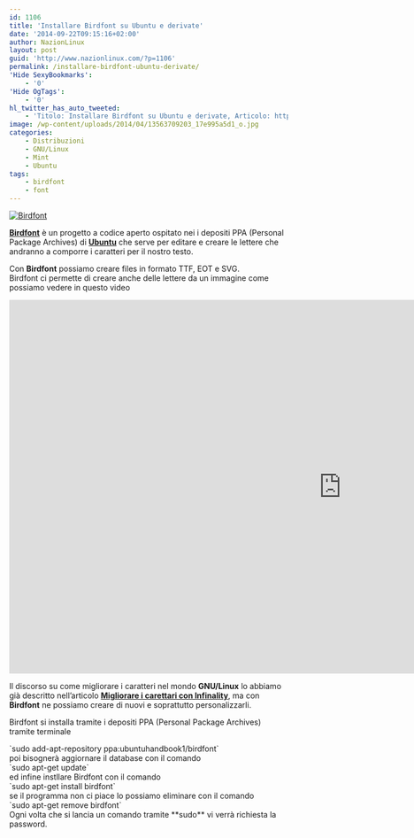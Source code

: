 ```yaml
---
id: 1106
title: 'Installare Birdfont su Ubuntu e derivate'
date: '2014-09-22T09:15:16+02:00'
author: NazionLinux
layout: post
guid: 'http://www.nazionlinux.com/?p=1106'
permalink: /installare-birdfont-ubuntu-derivate/
'Hide SexyBookmarks':
    - '0'
'Hide OgTags':
    - '0'
hl_twitter_has_auto_tweeted:
    - 'Titolo: Installare Birdfont su Ubuntu e derivate, Articolo: http://wp.me/p4ANSQ-hQ'
image: /wp-content/uploads/2014/04/13563709203_17e995a5d1_o.jpg
categories:
    - Distribuzioni
    - GNU/Linux
    - Mint
    - Ubuntu
tags:
    - birdfont
    - font
---
```


[![Birdfont](https://i0.wp.com/www.nazionlinux.com/wp-content/uploads/2014/04/13563709203_17e995a5d1_o.jpg?resize=610%2C300)](http://www.nazionlinux.com/migliorare-i-carettari-con-infinality/rp_13563709203_17e995a5d1_o-jpg/)

**[Birdfont](http://birdfont.org "Birdfont")** è un progetto a codice aperto ospitato nei i depositi PPA (Personal Package Archives) di **[Ubuntu](http://www.ubuntu-it.org/ "Ubuntu Italia")** che serve per editare e creare le lettere che andranno a comporre i caratteri per il nostro testo.

Con **Birdfont** possiamo creare files in formato TTF, EOT e SVG.  
Birdfont ci permette di creare anche delle lettere da un immagine come possiamo vedere in questo video

<iframe allow="accelerometer; autoplay; clipboard-write; encrypted-media; gyroscope; picture-in-picture; web-share" allowfullscreen="" frameborder="0" height="675" loading="lazy" referrerpolicy="strict-origin-when-cross-origin" src="https://www.youtube.com/embed/pJD5HDf9OOE?feature=oembed" title="Create a vector font from images" width="1200"></iframe>

Il discorso su come migliorare i caratteri nel mondo **GNU/Linux** lo abbiamo già descritto nell’articolo **[Migliorare i carettari con Infinality](http://www.nazionlinux.com/migliorare-i-carettari-con-infinality/ "Migliorare i carettari con Infinality")**, ma con **Birdfont** ne possiamo creare di nuovi e soprattutto personalizzarli.

Birdfont si installa tramite i depositi PPA (Personal Package Archives) tramite terminale

<div class="wp-terminal">`sudo add-apt-repository ppa:ubuntuhandbook1/birdfont`</div>poi bisognerà aggiornare il database con il comando

<div class="wp-terminal">`sudo apt-get update`</div>ed infine instllare Birdfont con il comando

<div class="wp-terminal">`sudo apt-get install birdfont`</div>se il programma non ci piace lo possiamo eliminare con il comando

<div class="wp-terminal">`sudo apt-get remove birdfont`</div>Ogni volta che si lancia un comando tramite **sudo** vi verrà richiesta la password.